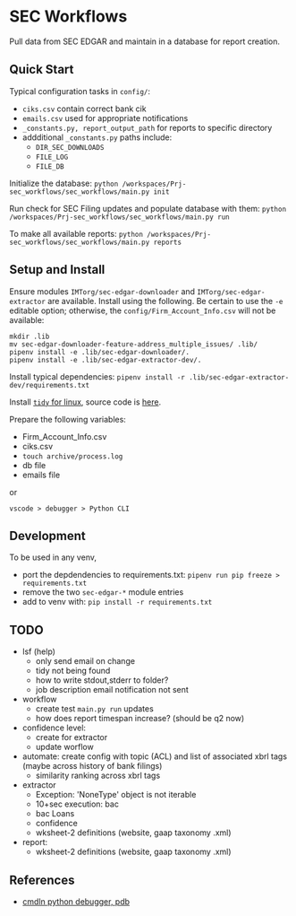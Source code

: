 # SEC Workflows

Pull data from SEC EDGAR and maintain in a database for report creation.


## Quick Start

Typical configuration tasks in `config/`: 

* `ciks.csv` contain correct bank cik 
* `emails.csv` used for appropriate notifications
* `_constants.py, report_output_path` for reports to specific directory
* addditional `_constants.py` paths include:
  - `DIR_SEC_DOWNLOADS`
  - `FILE_LOG`
  - `FILE_DB`

Initialize the database: `python /workspaces/Prj-sec_workflows/sec_workflows/main.py init`

Run check for SEC Filing updates and populate database with them: `python /workspaces/Prj-sec_workflows/sec_workflows/main.py run`

To make all available reports: `python /workspaces/Prj-sec_workflows/sec_workflows/main.py reports`



## Setup and Install 

Ensure modules `IMTorg/sec-edgar-downloader` and `IMTorg/sec-edgar-extractor` are available.  Install using the following.  Be certain to use the `-e` editable option; otherwise, the `config/Firm_Account_Info.csv` will not be available:

```
mkdir .lib
mv sec-edgar-downloader-feature-address_multiple_issues/ .lib/
pipenv install -e .lib/sec-edgar-downloader/.
pipenv install -e .lib/sec-edgar-extractor-dev/.
```

Install typical dependencies: `pipenv install -r .lib/sec-edgar-extractor-dev/requirements.txt `

Install [`tidy` for linux](https://www.html-tidy.org/), source code is [here](https://github.com/htacg/tidy-html5).

Prepare the following variables:

* Firm_Account_Info.csv
* ciks.csv
* `touch archive/process.log`
* db file
* emails file


or 

`vscode > debugger > Python CLI`




## Development

To be used in any venv, 
* port the depdendencies to requirements.txt: `pipenv run pip freeze > requirements.txt`
* remove the two `sec-edgar-*` module entries
* add to venv with: `pip install -r requirements.txt`



## TODO

* lsf (help)
  - only send email on change
  - tidy not being found
  - how to write stdout,stderr to folder?
  - job description email notification not sent
* workflow
  - create test `main.py run` updates
  - how does report timespan increase? (should be q2 now)
* confidence level: 
  - create for extractor
  - update worflow
* automate: create config with topic (ACL) and list of associated xbrl tags (maybe across history of bank filings)
  - similarity ranking across xbrl tags
* extractor
  - Exception: 'NoneType' object is not iterable
  - 10+sec execution: bac
  - bac Loans
  - confidence
  - wksheet-2 definitions (website, gaap taxonomy .xml)
* report: 
  - wksheet-2 definitions (website, gaap taxonomy .xml)


## References

* [cmdln python debugger, pdb](https://qxf2.com/blog/debugging-in-python-using-pytest-set_trace/)